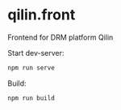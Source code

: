 # qilin.front
Frontend for DRM platform Qilin

Start dev-server:
```bash
npm run serve
```

Build:
```bash
npm run build
```
